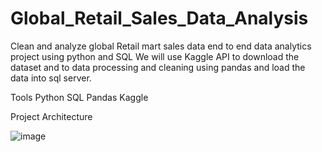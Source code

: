# Global_Retail_Sales_Data_Analysis
Clean and analyze global Retail mart sales data end to end data analytics project using python and SQL  We will use Kaggle API to download the dataset and to data processing and cleaning using pandas and load the data into sql server. 

Tools
Python 
SQL
Pandas
Kaggle


Project Architecture 

![image](https://github.com/krathore97/Global_Retail_Sales_Data_Analysis/assets/49058422/23348357-2e55-465d-ba7a-82bb1ecc519a)




